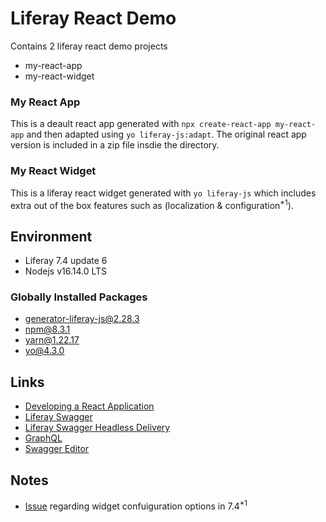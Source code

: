 # Liferay React Demo

Contains 2 liferay react demo projects

- my-react-app
- my-react-widget

### My React App

This is a deault react app generated with `npx create-react-app my-react-app` and then adapted using `yo liferay-js:adapt`. The original react app version is included in a zip file insdie the directory.

### My React Widget

This is a liferay react widget generated with `yo liferay-js` which includes extra out of the box features such as (localization & configuration<sup>*1</sup>).

## Environment

- Liferay 7.4 update 6
- Nodejs v16.14.0 LTS

### Globally Installed Packages

- generator-liferay-js@2.28.3
- npm@8.3.1
- yarn@1.22.17
- yo@4.3.0

## Links

- [Developing a React Application](https://help.liferay.com/hc/en-us/articles/360029028051-Developing-a-React-Application)
- [Liferay Swagger](https://app.swaggerhub.com/organizations/liferayinc)
- [Liferay Swagger Headless Delivery](https://app.swaggerhub.com/apis/liferayinc/headless-delivery/v1.0)
- [GraphQL](https://help.liferay.com/hc/en-us/articles/360028727012-Get-Started-Discover-the-API)
- [Swagger Editor](https://editor.swagger.io/)

## Notes

- [Issue](https://liferay.dev/ask/questions/development/liferay-7-4-1-ga2-reactjs-portlet-configuration-could-not-persisted) regarding widget confuiguration options in 7.4<sup>*1</sup>
